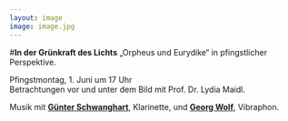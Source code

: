 ```yaml
---
layout: image
image: image.jpg
---
```


#**In der Grünkraft des Lichts**
„Orpheus und Eurydike“ in pfingstlicher Perspektive.  

Pfingstmontag, 1. Juni um 17 Uhr  
Betrachtungen vor und unter dem Bild mit Prof. Dr. Lydia Maidl.

Musik mit [**Günter Schwanghart**](http://www.schwanghart.de/), Klarinette, und [**Georg Wolf**](/veranstaltungen/2020/georgwolf/), Vibraphon.

